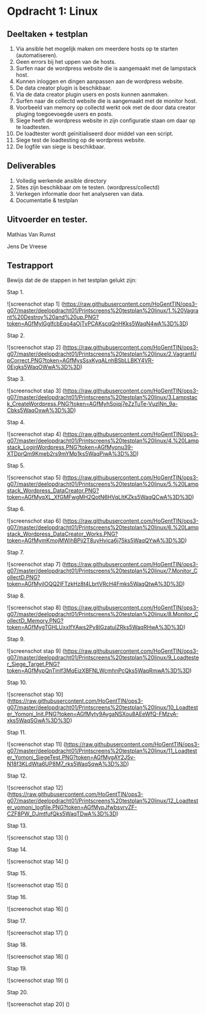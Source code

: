 Opdracht 1: Linux
====================

Deeltaken + testplan
---------------------

1. Via ansible het mogelijk maken om meerdere hosts op te starten (automatiseren).
2. Geen errors bij het uppen van de hosts.
3. Surfen naar de wordpress website die is aangemaakt met de lampstack host.
4. Kunnen inloggen en dingen aanpassen aan de wordpress website.
5. De data creator plugin is beschikbaar.
6. Via de data creator plugin users en posts kunnen aanmaken.
7. Surfen naar de collectd website die is aangemaakt met de monitor host.
8. Voorbeeld van memory op collectd werkt ook met de door data creator pluging toegoevoegde users en posts.
9. Siege heeft de wordpress website in zijn configuratie staan om daar op te loadtesten.
10. De loadtester wordt geïnitialiseerd door middel van een script.
11. Siege test de loadtesting op de wordpress website.
12. De logfile van siege is beschikbaar.


Deliverables
---------------------

1. Volledig werkende ansible directory
2. Sites zijn beschikbaar om te testen. (wordpress/collectd)
3. Verkegen informatie door het analyseren van data.
4. Documentatie & testplan

Uitvoerder en tester.
---------------------

Mathias Van Rumst

Jens De Vreese

Testrapport
---------------------
Bewijs dat de de stappen in het testplan gelukt zijn:

Stap 1. 

![screenschot stap 1] (https://raw.githubusercontent.com/HoGentTIN/ops3-g07/master/deelopdracht01/Printscreens%20testplan%20linux/1.%20Vagrant%20Destroy%20and%20up.PNG?token=AGfMylGgIfcbEqo4aOjTvPCAKscqQnHKks5WaqN4wA%3D%3D)

Stap 2. 

![screenschot stap 2] (https://raw.githubusercontent.com/HoGentTIN/ops3-g07/master/deelopdracht01/Printscreens%20testplan%20linux/2.VagrantUpCorrect.PNG?token=AGfMysSsxKyqALnhBSbLLBKY4VR-0Eigks5WaqOWwA%3D%3D)

Stap 3. 

![screenschot stap 3] (https://raw.githubusercontent.com/HoGentTIN/ops3-g07/master/deelopdracht01/Printscreens%20testplan%20linux/3.Lampstack_CreateWordpress.PNG?token=AGfMyhSoiqj7eZzTuTe-VuzlNn_9a-Cbks5WaqOxwA%3D%3D)

Stap 4. 

![screenschot stap 4] (https://raw.githubusercontent.com/HoGentTIN/ops3-g07/master/deelopdracht01/Printscreens%20testplan%20linux/4.%20Lampstack_LoginWordpress.PNG?token=AGfMyonu39-XTDprQm9Kmeb2rs9mYMp1ks5WaqPiwA%3D%3D)

Stap 5. 

![screenschot stap 5] (https://raw.githubusercontent.com/HoGentTIN/ops3-g07/master/deelopdracht01/Printscreens%20testplan%20linux/5.%20Lampstack_Wordpress_DataCreator.PNG?token=AGfMyqXL_XfGMFwgMH2QotN6HVqLltKZks5WaqQCwA%3D%3D)

Stap 6. 

![screenschot stap 6] (https://raw.githubusercontent.com/HoGentTIN/ops3-g07/master/deelopdracht01/Printscreens%20testplan%20linux/6.%20Lampstack_Wordpress_DataCreator_Works.PNG?token=AGfMymKmojMWihBPji2T8uyHvica6j75ks5WaqQYwA%3D%3D)

Stap 7. 

![screenschot stap 7] (https://raw.githubusercontent.com/HoGentTIN/ops3-g07/master/deelopdracht01/Printscreens%20testplan%20linux/7.Monitor_CollectD.PNG?token=AGfMyjIOQQ2lFTzkHz8t4LbrtVRcH4Fmks5WaqQtwA%3D%3D)

Stap 8. 

![screenschot stap 8] (https://raw.githubusercontent.com/HoGentTIN/ops3-g07/master/deelopdracht01/Printscreens%20testplan%20linux/8.Monitor_CollectD_Memory.PNG?token=AGfMygTGHLUxxIfYAws2Py8lGzatuIZRks5WaqRHwA%3D%3D)

Stap 9. 

![screenschot stap 9] (https://raw.githubusercontent.com/HoGentTIN/ops3-g07/master/deelopdracht01/Printscreens%20testplan%20linux/9_Loadtester_Siege_Target.PNG?token=AGfMypQnTinlf3MqEizXBFNLWcmhnPcQks5WaqRmwA%3D%3D)

Stap 10. 

![screenschot stap 10] (https://raw.githubusercontent.com/HoGentTIN/ops3-g07/master/deelopdracht01/Printscreens%20testplan%20linux/10_Loadtester_Yomoni_Init.PNG?token=AGfMyty9AygaNSXou8AEeWfQ-FMzvA-xks5WaqSGwA%3D%3D)

Stap 11. 

![screenschot stap 11] (https://raw.githubusercontent.com/HoGentTIN/ops3-g07/master/deelopdracht01/Printscreens%20testplan%20linux/11_Loadtester_Yomoni_SiegeTest.PNG?token=AGfMygAY2J5v-N18f3KLdWta6UP8M7_rks5WaqSqwA%3D%3D)

Stap 12. 

![screenschot stap 12] (https://raw.githubusercontent.com/HoGentTIN/ops3-g07/master/deelopdracht01/Printscreens%20testplan%20linux/12_Loadtester_yomoni_logfile.PNG?token=AGfMypJfwbsvrvZF-CZF8PW_DJmtfufQks5WaqTDwA%3D%3D)

Stap 13. 

![screenschot stap 13] ()

Stap 14. 

![screenschot stap 14] ()

Stap 15. 

![screenschot stap 15] ()

Stap 16.

![screenschot stap 16] ()

Stap 17. 

![screenschot stap 17] ()

Stap 18.
 
![screenschot stap 18] ()

Stap 19. 

![screenschot stap 19] ()

Stap 20. 

![screenschot stap 20] ()



